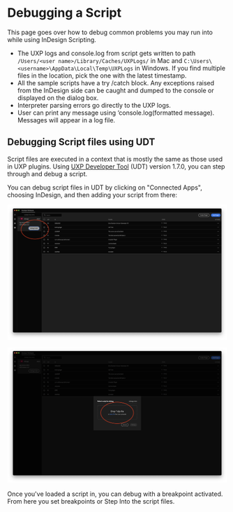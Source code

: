 # Debugging a Script
This page goes over how to debug common problems you may run into while using InDesign Scripting. 

* The UXP logs and console.log from script gets written to path `/Users/<user name>/Library/Caches/UXPLogs/` in Mac and `C:\Users\<username>\AppData\Local\Temp\UXPLogs` in Windows. If you find multiple files in the location, pick the one with the latest timestamp.
* All the sample scripts have a try /catch block. Any exceptions raised from the InDesign side can be caught and dumped to the console or displayed on the dialog box.
* Interpreter parsing errors go directly to the UXP logs.
* User can print any message using ‘console.log(formatted message). Messages will appear in a log file.

## Debugging Script files using UDT

Script files are executed in a context that is mostly the same as those used in UXP plugins. Using [UXP Developer Tool](https://creativecloud.adobe.com/apps/download/uxp-developer-tools) (UDT) version 1.7.0, you can step through and debug a script.

You can debug script files in UDT by clicking on "Connected Apps", choosing InDesign, and then adding your script from there:

![step 1 of loading an InDesign script into UDT](step1.png)

![step 2 of loading an InDesign script into UDT](step2.png)

Once you've loaded a script in, you can debug with a breakpoint activated. From here you set breakpoints or Step Into the script files. 